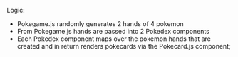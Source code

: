 Logic:

- Pokegame.js randomly generates 2 hands of 4 pokemon
- From Pokegame.js hands are passed into 2 Pokedex components
- Each Pokedex component maps over the pokemon hands that are created and in return renders pokecards via the Pokecard.js component;
